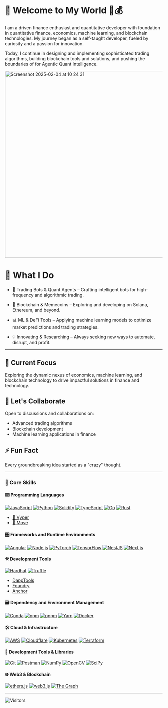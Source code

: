 # 🚀 Welcome to My World 🤘💰

I am a driven finance enthusiast and quantitative developer with foundation in quantitative finance, economics, machine learning, and blockchain technologies. My journey began as a self-taught developer, fueled by curiosity and a passion for innovation. 

Today, I continue in designing and implementing sophisticated trading algorithms, building blockchain tools and solutions, and pushing the boundaries of for Agentic Quant Intelligence.

<img width="596" alt="Screenshot 2025-02-04 at 10 24 31" src="https://github.com/user-attachments/assets/bb366fef-69ef-40ea-9209-a6eea66ca7fd" />

# 🎯 What I Do

- 🤖 Trading Bots & Quant Agents – Crafting intelligent bots for high-frequency and algorithmic trading.

- 🔗 Blockchain & Memecoins – Exploring and developing on Solana, Ethereum, and beyond.

- 📊 ML & DeFi Tools – Applying machine learning models to optimize market predictions and trading strategies.

- 💡 Innovating & Researching – Always seeking new ways to automate, disrupt, and profit.
  
---

## 🔭 Current Focus
Exploring the dynamic nexus of economics, machine learning, and blockchain technology to drive impactful solutions in finance and technology.

## 💬 Let's Collaborate
Open to discussions and collaborations on:
- Advanced trading algorithms
- Blockchain development
- Machine learning applications in finance

## ⚡ Fun Fact
Every groundbreaking idea started as a "crazy" thought.

---

### 🎯 Core Skills

#### ⌨️ Programming Languages
<p>
    <a href="https://developer.mozilla.org/en-US/docs/Web/JavaScript" target="_blank"><img alt="JavaScript"
        src="https://img.shields.io/badge/JavaScript-323330?style=for-the-badge&logo=javascript&logoColor=F7DF1E"/></a>
    <a href="https://www.python.org" target="_blank"><img alt="Python"
        src="https://img.shields.io/badge/Python-3776AB?style=for-the-badge&logo=python&logoColor=white"/></a>
    <a href="https://docs.soliditylang.org" target="_blank"><img alt="Solidity"
        src="https://img.shields.io/badge/Solidity-e6e6e6?style=for-the-badge&logo=solidity&logoColor=black"/></a>
    <a href="https://www.typescriptlang.org" target="_blank"><img alt="TypeScript"
        src="https://img.shields.io/badge/TypeScript-007ACC?style=for-the-badge&logo=typescript&logoColor=white"/></a>
    <a href="https://go.dev" target="_blank"><img alt="Go"
        src="https://img.shields.io/badge/Go-00ADD8?style=for-the-badge&logo=go&logoColor=white"/></a>
    <a href="https://www.rust-lang.org" target="_blank"><img alt="Rust"
        src="https://img.shields.io/badge/Rust-000000?style=for-the-badge&logo=rust&logoColor=white"/></a>
</p>

- [🐍 Vyper](https://vyper.readthedocs.io)
- [🦀 Move](https://move-language.github.io/move/)

#### 🎛 Frameworks and Runtime Environments
<p>
    <a href="https://angular.io" target="_blank"><img alt="Angular"
        src="https://img.shields.io/badge/Angular-DD0031?style=for-the-badge&logo=angular&logoColor=white"/></a>
    <a href="https://nodejs.org" target="_blank"><img alt="Node.js"
        src="https://img.shields.io/badge/Node.js-43853D?style=for-the-badge&logo=node.js&logoColor=white"/></a>
    <a href="https://pytorch.org" target="_blank"><img alt="PyTorch"
        src="https://img.shields.io/badge/PyTorch-EE4C2C?style=for-the-badge&logo=PyTorch&logoColor=white"/></a>
    <a href="https://www.tensorflow.org" target="_blank"><img alt="TensorFlow"
        src="https://img.shields.io/badge/TensorFlow-FF6F00?style=for-the-badge&logo=tensorflow&logoColor=white"/></a>
    <a href="https://nestjs.com" target="_blank"><img alt="NestJS"
        src="https://img.shields.io/badge/NestJS-E0234E?style=for-the-badge&logo=nestjs&logoColor=white"/></a>
    <a href="https://nextjs.org" target="_blank"><img alt="Next.js"
        src="https://img.shields.io/badge/Next.js-000000?style=for-the-badge&logo=next.js&logoColor=white"/></a>
</p>

#### ⚒️ Development Tools
<p>
    <a href="https://hardhat.org" target="_blank"><img alt="Hardhat"
        src="https://img.shields.io/badge/Hardhat-FFF100?style=for-the-badge&logo=hardhat&logoColor=black"/></a>
    <a href="https://trufflesuite.com" target="_blank"><img alt="Truffle"
        src="https://img.shields.io/badge/Truffle-2CA07A?style=for-the-badge&logo=truffle&logoColor=white"/></a>
</p>

- [DappTools](https://github.com/dapphub/dapptools)
- [Foundry](https://github.com/foundry-rs/foundry)
- [Anchor](https://project-serum.github.io/anchor/)

#### 🗃 Dependency and Environment Management
<p>
    <a href="https://docs.conda.io" target="_blank"><img alt="Conda"
        src="https://img.shields.io/badge/conda-342B029?&style=for-the-badge&logo=anaconda&logoColor=white"/></a>
    <a href="https://www.npmjs.com" target="_blank"><img alt="npm"
        src="https://img.shields.io/badge/npm-CB3837?style=for-the-badge&logo=npm&logoColor=white"/></a>
    <a href="https://pnpm.io" target="_blank"><img alt="pnpm"
        src="https://img.shields.io/badge/pnpm-%234a4a4a?style=for-the-badge&logo=pnpm&logoColor=f69220"/></a>
    <a href="https://yarnpkg.com" target="_blank"><img alt="Yarn"
        src="https://img.shields.io/badge/Yarn-2C8EBB?style=for-the-badge&logo=yarn&logoColor=white"/></a>
    <a href="https://www.docker.com" target="_blank"><img alt="Docker"
        src="https://img.shields.io/badge/Docker-2496ED?style=for-the-badge&logo=docker&logoColor=white"/></a>
</p>

#### 🛠 Cloud & Infrastructure
<p>
    <a href="https://aws.amazon.com" target="_blank"><img alt="AWS"
        src="https://img.shields.io/badge/Amazon_AWS-232F3E?style=for-the-badge&logo=amazon-aws&logoColor=white"/></a>
    <a href="https://www.cloudflare.com" target="_blank"><img alt="Cloudflare"
        src="https://img.shields.io/badge/Cloudflare-F38020?style=for-the-badge&logo=Cloudflare&logoColor=white"/></a>
    <a href="https://kubernetes.io" target="_blank"><img alt="Kubernetes"
        src="https://img.shields.io/badge/Kubernetes-326CE5?style=for-the-badge&logo=kubernetes&logoColor=white"/></a>
    <a href="https://www.terraform.io" target="_blank"><img alt="Terraform"
        src="https://img.shields.io/badge/Terraform-7B42BC?style=for-the-badge&logo=terraform&logoColor=white"/></a>
</p>

#### 🔧 Development Tools & Libraries
<p>
    <a href="https://git-scm.com" target="_blank"><img alt="Git"
        src="https://img.shields.io/badge/Git-F05032?style=for-the-badge&logo=git&logoColor=white"/></a>
    <a href="https://www.postman.com" target="_blank"><img alt="Postman"
        src="https://img.shields.io/badge/Postman-FF6C37?style=for-the-badge&logo=Postman&logoColor=white"/></a>
    <a href="https://numpy.org" target="_blank"><img alt="NumPy"
        src="https://img.shields.io/badge/Numpy-777BB4?style=for-the-badge&logo=numpy&logoColor=white"/></a>
    <a href="https://opencv.org" target="_blank"><img alt="OpenCV"
        src="https://img.shields.io/badge/OpenCV-27338e?style=for-the-badge&logo=OpenCV&logoColor=white"/></a>
    <a href="https://scipy.org" target="_blank"><img alt="SciPy"
        src="https://img.shields.io/badge/SciPy-654FF0?style=for-the-badge&logo=SciPy&logoColor=white"/></a>
</p>

#### 🌐 Web3 & Blockchain
<p>
    <a href="https://docs.ethers.io" target="_blank"><img alt="ethers.js"
        src="https://img.shields.io/badge/ethers.js-1C1C1C?style=for-the-badge&logo=ethereum&logoColor=white"/></a>
    <a href="https://web3js.readthedocs.io" target="_blank"><img alt="web3.js"
        src="https://img.shields.io/badge/web3.js-F16822?style=for-the-badge&logo=web3.js&logoColor=white"/></a>
    <a href="https://thegraph.com" target="_blank"><img alt="The Graph"
        src="https://img.shields.io/badge/The_Graph-6747ED?style=for-the-badge&logo=thegraph&logoColor=white"/></a>
</p>

---

![Visitors](https://komarev.com/ghpvc/?username=pcaversaccio&color=blue&style=flat&label=Visitors)
